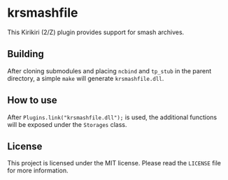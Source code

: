 # krsmashfile

This Kirikiri (2/Z) plugin provides support for smash archives.

## Building

After cloning submodules and placing `ncbind` and `tp_stub` in the parent directory, a simple `make` will generate `krsmashfile.dll`.

## How to use

After `Plugins.link("krsmashfile.dll");` is used, the additional functions will be exposed under the `Storages` class.

## License

This project is licensed under the MIT license. Please read the `LICENSE` file for more information.  
